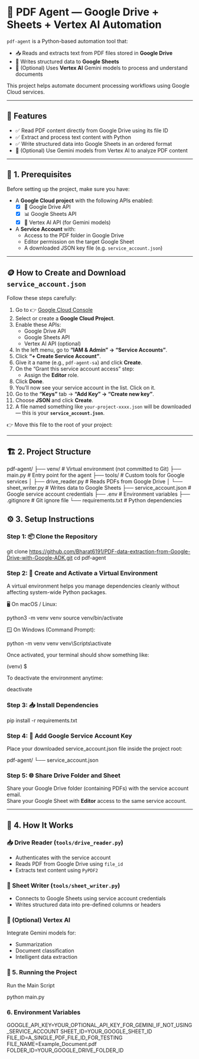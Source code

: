 # 🧾 PDF Agent — Google Drive + Sheets + Vertex AI Automation

`pdf-agent` is a Python-based automation tool that:
- 📥 Reads and extracts text from PDF files stored in **Google Drive**  
- 📝 Writes structured data to **Google Sheets**  
- 🧠 (Optional) Uses **Vertex AI** Gemini models to process and understand documents  

This project helps automate document processing workflows using Google Cloud services.

---

## 🚀 Features

- ✅ Read PDF content directly from Google Drive using its file ID  
- ✅ Extract and process text content with Python  
- ✅ Write structured data into Google Sheets in an ordered format  
- 🤖 (Optional) Use Gemini models from Vertex AI to analyze PDF content  

---

## 🧰 1. Prerequisites

Before setting up the project, make sure you have:

- A **Google Cloud project** with the following APIs enabled:
  - [x] 📄 Google Drive API  
  - [x] 📊 Google Sheets API  
  - [x] 🧠 Vertex AI API (for Gemini models)

- A **Service Account** with:
  - Access to the PDF folder in Google Drive
  - Editor permission on the target Google Sheet
  - A downloaded JSON key file (e.g. `service_account.json`)

---

## 🪙 How to Create and Download `service_account.json`

Follow these steps carefully:

1. Go to 👉 [Google Cloud Console](https://console.cloud.google.com)  
2. Select or create a **Google Cloud Project**.  
3. Enable these APIs:
   - Google Drive API
   - Google Sheets API
   - Vertex AI API (optional)
4. In the left menu, go to **“IAM & Admin” → “Service Accounts”**.  
5. Click **“+ Create Service Account”**.  
6. Give it a name (e.g., `pdf-agent-sa`) and click **Create**.  
7. On the “Grant this service account access” step:
   - Assign the **Editor** role.
8. Click **Done**.  
9. You’ll now see your service account in the list. Click on it.  
10. Go to the **“Keys”** tab → **“Add Key” → “Create new key”**.  
11. Choose **JSON** and click **Create**.  
12. A file named something like `your-project-xxxx.json` will be downloaded — this is your **`service_account.json`**.

👉 Move this file to the root of your project:

---

## 🏗️ 2. Project Structure

pdf-agent/
├── venv/                     # Virtual environment (not committed to Git)
├── main.py                   # Entry point for the agent
├── tools/                    # Custom tools for Google services
│   ├── drive_reader.py       # Reads PDFs from Google Drive
│   └── sheet_writer.py       # Writes data to Google Sheets
├── service_account.json      # Google service account credentials
├── .env                      # Environment variables
├── .gitignore                # Git ignore file
└── requirements.txt          # Python dependencies

## ⚙️ 3. Setup Instructions

### Step 1: 📦 Clone the Repository

git clone https://github.com/Bharat6191/PDF-data-extraction-from-Google-Drive-with-Google-ADK.git
cd pdf-agent

### Step 2: 🐍 Create and Activate a Virtual Environment

A virtual environment helps you manage dependencies cleanly without affecting system-wide Python packages.

🖥️ On macOS / Linux:

python3 -m venv venv
source venv/bin/activate


🪟 On Windows (Command Prompt):

python -m venv venv
venv\Scripts\activate

Once activated, your terminal should show something like:

(venv) $

To deactivate the environment anytime:

deactivate

### Step 3: 📥 Install Dependencies

pip install -r requirements.txt

### Step 4: 🔐 Add Google Service Account Key

Place your downloaded service_account.json file inside the project root:

pdf-agent/
└── service_account.json


### Step 5: 🌐 Share Drive Folder and Sheet

Share your Google Drive folder (containing PDFs) with the service account email.  
Share your Google Sheet with **Editor** access to the same service account.

---

## 🧠 4. How It Works

### 📥 Drive Reader (`tools/drive_reader.py`)
- Authenticates with the service account  
- Reads PDF from Google Drive using `file_id`  
- Extracts text content using `PyPDF2`

### 📝 Sheet Writer (`tools/sheet_writer.py`)
- Connects to Google Sheets using service account credentials  
- Writes structured data into pre-defined columns or headers  

### 🤖 (Optional) Vertex AI
Integrate Gemini models for:
- Summarization  
- Document classification  
- Intelligent data extraction  

### 🧪 5. Running the Project

Run the Main Script

python main.py

### 6. Environment Variables

GOOGLE_API_KEY=YOUR_OPTIONAL_API_KEY_FOR_GEMINI_IF_NOT_USING_SERVICE_ACCOUNT
SHEET_ID=YOUR_GOOGLE_SHEET_ID
FILE_ID=A_SINGLE_PDF_FILE_ID_FOR_TESTING
FILE_NAME=Example_Document.pdf
FOLDER_ID=YOUR_GOOGLE_DRIVE_FOLDER_ID



